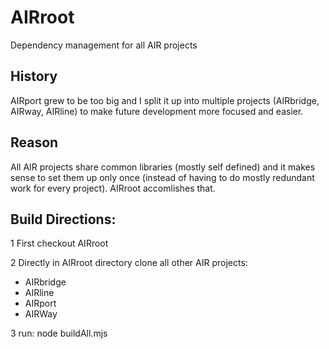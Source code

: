 # AIRroot
Dependency management for all AIR projects

## History
AIRport grew to be too big and I split it up into multiple projects (AIRbridge, AIRway, AIRline) to make future development more focused and easier.

## Reason
All AIR projects share common libraries (mostly self defined) and it makes sense to set them up only once (instead of having to do mostly redundant work for every project).  AIRroot accomlishes that.

## Build Directions:

1 First checkout AIRroot

2 Directly in AIRroot directory clone all other AIR projects:

* AIRbridge
* AIRline
* AIRport
* AIRWay

3 run:  node buildAll.mjs
